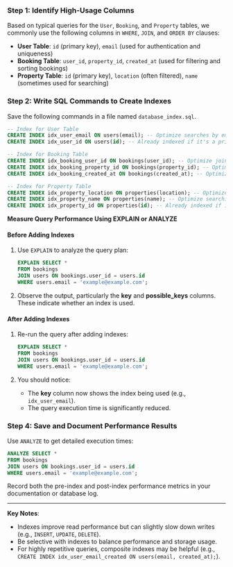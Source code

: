 ### Step 1: **Identify High-Usage Columns**

Based on typical queries for the `User`, `Booking`, and `Property` tables, we commonly use the following columns in `WHERE`, `JOIN`, and `ORDER BY` clauses:
- **User Table**: `id` (primary key), `email` (used for authentication and uniqueness)
- **Booking Table**: `user_id`, `property_id`, `created_at` (used for filtering and sorting bookings)
- **Property Table**: `id` (primary key), `location` (often filtered), `name` (sometimes used for searching)

### Step 2: **Write SQL Commands to Create Indexes**

Save the following commands in a file named `database_index.sql`.

```sql
-- Index for User Table
CREATE INDEX idx_user_email ON users(email); -- Optimize searches by email
CREATE INDEX idx_user_id ON users(id); -- Already indexed if it's a primary key

-- Index for Booking Table
CREATE INDEX idx_booking_user_id ON bookings(user_id); -- Optimize joins with the User table
CREATE INDEX idx_booking_property_id ON bookings(property_id); -- Optimize joins with the Property table
CREATE INDEX idx_booking_created_at ON bookings(created_at); -- Optimize filtering by date

-- Index for Property Table
CREATE INDEX idx_property_location ON properties(location); -- Optimize filtering by location
CREATE INDEX idx_property_name ON properties(name); -- Optimize searching by name
CREATE INDEX idx_property_id ON properties(id); -- Already indexed if it's a primary key
```

**Measure Query Performance Using EXPLAIN or ANALYZE**

#### Before Adding Indexes
1. Use `EXPLAIN` to analyze the query plan:
   ```sql
   EXPLAIN SELECT * 
   FROM bookings 
   JOIN users ON bookings.user_id = users.id 
   WHERE users.email = 'example@example.com';
   ```

2. Observe the output, particularly the **key** and **possible_keys** columns. These indicate whether an index is used.

#### After Adding Indexes
1. Re-run the query after adding indexes:
   ```sql
   EXPLAIN SELECT * 
   FROM bookings 
   JOIN users ON bookings.user_id = users.id 
   WHERE users.email = 'example@example.com';
   ```

2. You should notice:
   - The **key** column now shows the index being used (e.g., `idx_user_email`).
   - The query execution time is significantly reduced.

### Step 4: **Save and Document Performance Results**

Use `ANALYZE` to get detailed execution times:
```sql
ANALYZE SELECT * 
FROM bookings 
JOIN users ON bookings.user_id = users.id 
WHERE users.email = 'example@example.com';
```

Record both the pre-index and post-index performance metrics in your documentation or database log.  

---

**Key Notes**:
- Indexes improve read performance but can slightly slow down writes (e.g., `INSERT`, `UPDATE`, `DELETE`).
- Be selective with indexes to balance performance and storage usage.
- For highly repetitive queries, composite indexes may be helpful (e.g., `CREATE INDEX idx_user_email_created ON users(email, created_at);`).
